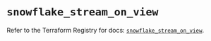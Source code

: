 # `snowflake_stream_on_view`

Refer to the Terraform Registry for docs: [`snowflake_stream_on_view`](https://registry.terraform.io/providers/snowflake-labs/snowflake/1.0.0/docs/resources/stream_on_view).

